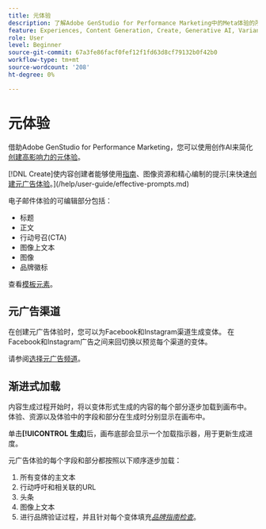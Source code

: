 ```yaml
---
title: 元体验
description: 了解Adobe GenStudio for Performance Marketing中的Meta体验的所有信息。
feature: Experiences, Content Generation, Create, Generative AI, Variant Generation
role: User
level: Beginner
source-git-commit: 67a3fe86facf0fef12f1fd63d8cf79132b0f42b0
workflow-type: tm+mt
source-wordcount: '208'
ht-degree: 0%

---
```



# 元体验

借助Adobe GenStudio for Performance Marketing，您可以使用创作AI来简化[创建高影响力的元体验](/help/tutorials/create-meta-ad.md)。

[!DNL Create]使内容创建者能够使用[指南](/help/user-guide/guidelines/overview.md)、图像资源和精心编制的提示[来快速[创建元广告体验](/help/tutorials/create-meta-ad.md)。](/help/user-guide/effective-prompts.md)

电子邮件体验的可编辑部分包括：

* 标题
* 正文
* 行动号召(CTA)
* 图像上文本
* 图像
* 品牌徽标

查看[模板元素](/help/user-guide/content/use-templates.md#template-elements)。

<!-- ## Meta ad capabilities

Content creators and marketers can produce brand-consistent Meta ad experiences in GenStudio for Performance Marketing. -->

## 元广告渠道

在创建元广告体验时，您可以为Facebook和Instagram渠道生成变体。 在Facebook和Instagram广告之间来回切换以预览每个渠道的变体。

请参阅[选择元广告频道](/help/tutorials/create-meta-ad.md#choose-meta-ads-channel)。

## 渐进式加载

内容生成过程开始时，将以变体形式生成的内容的每个部分逐步加载到画布中。 体验、资源以及体验中的字段和部分在生成时分别显示在画布中。

单击&#x200B;**[!UICONTROL 生成]**&#x200B;后，画布底部会显示一个加载指示器，用于更新生成进度。

元广告体验的每个字段和部分都按照以下顺序逐步加载：

1. 所有变体的主文本
1. 行动呼吁和相关联的URL
1. 头条
1. 图像上文本
1. 进行品牌验证过程，并且针对每个变体填充&#x200B;[_品牌指南检查_](/help/user-guide/guidelines/brand-validation.md#brand-guidelines-check)。
